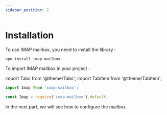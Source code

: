 ```yaml
---
sidebar_position: 2
---
```


# Installation

To use IMAP mailbox, you need to install the library :

```bash npm2yarn
npm install imap-mailbox
```

To import IMAP mailbox in your project :

import Tabs from '@theme/Tabs';
import TabItem from '@theme/TabItem';

<Tabs>
  <TabItem value="apple" label="ESM" default>

```js
import Imap from 'imap-mailbox';
```

  </TabItem>
  <TabItem value="orange" label="CJS">

```js
const Imap = require('imap-mailbox').default;
```

  </TabItem>
</Tabs>

In the next part, we will see how to configure the mailbox.